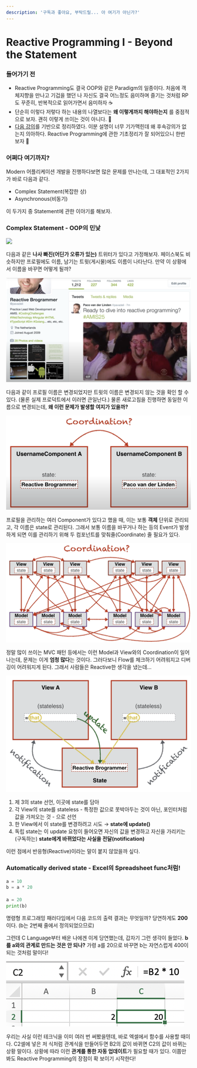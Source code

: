 ```yaml
---
description: '구독과 좋아요, 부탁드릴... 아 여기가 아닌가?'
---
```


# Reactive Programming I - Beyond the Statement

### 들어가기 전

* Reactive Programming도 결국 OOP와 같은 Paradigm의 일종이다. 처음에 객체지향을 만나고 기겁을 했던 나 자신도 결국 어느정도 음미하며 즐기는 것처럼 RP도 꾸준히, 반복적으로 읽어가면서 음미하자 ☕️
* 단순히 이렇다 저렇다 하는 내용의 나열보다는 **왜 이렇게까지 해야하는지** 를 중점적으로 보자. 괜히 이렇게 쓰이는 것이 아니다. 💪
* [다음 강의](https://www.youtube.com/watch?v=Bme_RiT9CK4)를 기반으로 정리하였다. 이분 설명이 너무 기가맥힌데 왜 후속강의가 없는지 의아하다. Reactive Programming에 관한 기초정리가 잘 되어있으니 한번 보자 👀

### 어쩌다 여기까지?

Modern 어플리케이션 개발을 진행하다보면 많은 문제를 만나는데, 그 대표적인 2가지가 바로 다음과 같다. 

* Complex Statement\(복잡한 상\)
* Asynchronous\(비동기\)

이 두가지 중 Statement에 관한 이야기를 해보자.

### Complex Statement - OOP의 민낯

![](../../.gitbook/assets/screen-shot-2020-05-07-at-10.40.45-am.png)

다음과 같은 **나사 빠진\(어딘가 오류가 있는\)** 트위터가 있다고 가정해보자. 페이스북도 비슷하지만 프로필에도 이름, 남기는 트윗\(게시물\)에도 이름이 나타난다. 만약 이 상황에서 이름을 바꾸면 어떻게 될까?

![&#xC9C0;&#xAE08; &#xB530;&#xBD09;&#xD560; &#xB54C;&#xAC00; &#xC544;&#xB2D9;&#xB2C8;&#xB2E4; &#xC544;&#xC800;&#xC528;!](../../.gitbook/assets/screen-shot-2020-05-07-at-10.45.57-am.png)

 다음과 같이 프로필 이름은 변경되었지만 트윗의 이름은 변경되지 않는 것을 확인 할 수 있다. \(물론 실제 프로덕트에서 이러면 큰일난다.\)  물론 새로고침을 진행하면 동일한 이름으로 변경되는데, **왜 이런 문제가 발생할 여지가 있을까?**

![](../../.gitbook/assets/screen-shot-2020-05-07-at-10.59.50-am.png)

프로필을 관리하는 여러 Component가 있다고 했을 때, 이는 보통 **객체** 단위로 관리되고, 각 이름은 state로 관리된다. 그래서 보통 이름을 바꾸거나 하는 등의 Event가 발생하게 되면 이를 관리하기 위해 두 컴포넌트를 맞춰줄\(Coordinate\) 줄 필요가 있다. 

![](../../.gitbook/assets/screen-shot-2020-05-07-at-11.05.05-am.png)

정말 많이 쓰이는 MVC 패턴 등에서는 이런 Model과 View와의 Coordination이 일어나는데, 문제는 이게 **엄청 많다**는 것이다. 그러다보니 Flow를 체크하기 어려워지고 디버깅이 어려워지게 된다. 그래서 사람들은 Reactive한 생각을 냈는데...



![](../../.gitbook/assets/screen-shot-2020-05-07-at-11.13.25-am.png)



1. 제 3의 state 선언, 이곳에 state를 담아
2. 각 View의 state를 stateless - 특정한 값으로 못박아두는 것이 아닌, 포인터처럼 값을 가져오는 것 - 으로 선언
3. 한 View에서 이 state를 변경하려고 시도 → **state에 update\(\)**
4. 독립 state는 이 update 요청이 들어오면 자신의 값을 변경하고 자신을 가리키는\(구독하는\) **state에게 바뀌었다는 사실을 전달\(notification\)**

이런 점에서 반응형\(Reactive\)이라는 말이 붙지 않았을까 싶다.   


### Automatically derived state - Excel의 Spreadsheet func처럼!

```python
a = 10
b = a * 20

a = 20
print(b)
```

명령형 프로그래밍 패러다임에서 다음 코드의 출력 결과는 무엇일까? 당연하게도 **200**이다. \(b는 2번째 줄에서 정의되었으므로\)

그런데 C Language부터 배운 나에겐 이게 당연했는데, 갑자기 그런 생각이 들었다. **b를 a와의 관계로 만드는 것은 안 되나?** 가령 a를 20으로 바꾸면 b는 자연스럽게 400이 되는 것처럼 말이다!

![C2 = B2 \* 10&#xC73C;&#xB85C; &#xC815;&#xC758;&#xD574;&#xB450;&#xBA74;?](../../.gitbook/assets/screen-shot-2020-05-07-at-11.44.50-am.png)

우리는 사실 이런 테크닉을 이미 여러 번 써봤을텐데, 바로 엑셀에서 함수를 사용할 때이다. C2셀에 넣은 저 식처럼 관계식을 만들어두면 B2의 값이 바뀌면 C2의 값이 바뀌는 상황 말이다. 상황에 따라 이런 **관계를 통한 자동 업데이트**가 필요할 때가 있다. 이쯤만 봐도 Reactive Programming의 장점이 확 보이기 시작한다!

